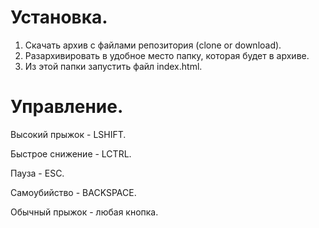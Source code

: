 # Установка.
1) Скачать архив с файлами репозитория (clone or download).
2) Разархивировать в удобное место папку, которая будет в архиве.
3) Из этой папки запустить файл index.html.

# Управление.
Высокий прыжок - LSHIFT.
 
Быстрое снижение - LCTRL.

Пауза - ESC.

Самоубийство - BACKSPACE.
 
Обычный прыжок - любая кнопка.
